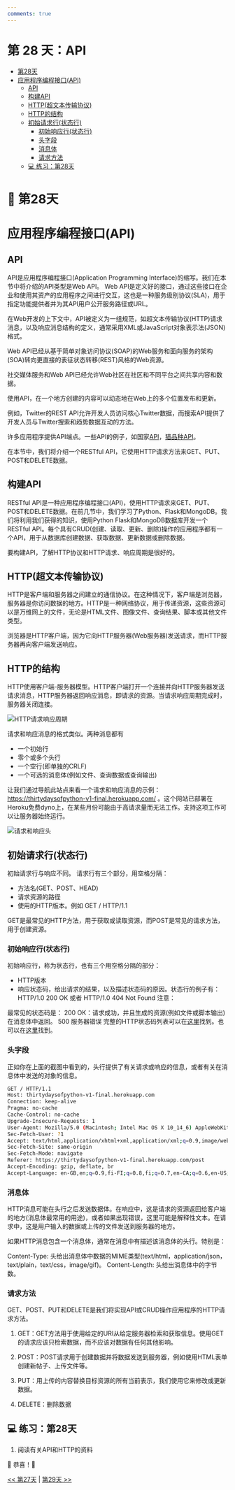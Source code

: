 ```yaml
---
comments: true
---
```

#  第 28 天：API

- [第28天](#-第28天)
- [应用程序编程接口(API)](#应用程序编程接口api)
  - [API](#api)
  - [构建API](#构建api)
  - [HTTP(超文本传输协议)](#http超文本传输协议)
  - [HTTP的结构](#http的结构)
  - [初始请求行(状态行)](#初始请求行状态行)
    - [初始响应行(状态行)](#初始响应行状态行)
    - [头字段](#头字段)
    - [消息体](#消息体)
    - [请求方法](#请求方法)
  - [💻 练习：第28天](#-练习第28天)

# 📘 第28天

# 应用程序编程接口(API)

## API

API是应用程序编程接口(Application Programming Interface)的缩写。我们在本节中将介绍的API类型是Web API。
Web API是定义好的接口，通过这些接口在企业和使用其资产的应用程序之间进行交互，这也是一种服务级别协议(SLA)，用于指定功能提供者并为其API用户公开服务路径或URL。

在Web开发的上下文中，API被定义为一组规范，如超文本传输协议(HTTP)请求消息，以及响应消息结构的定义，通常采用XML或JavaScript对象表示法(JSON)格式。

Web API已经从基于简单对象访问协议(SOAP)的Web服务和面向服务的架构(SOA)转向更直接的表征状态转移(REST)风格的Web资源。

社交媒体服务和Web API已经允许Web社区在社区和不同平台之间共享内容和数据。

使用API，在一个地方创建的内容可以动态地在Web上的多个位置发布和更新。

例如，Twitter的REST API允许开发人员访问核心Twitter数据，而搜索API提供了开发人员与Twitter搜索和趋势数据互动的方法。

许多应用程序提供API端点。一些API的例子，如国家[API](https://restcountries.eu/rest/v2/all)，[猫品种API](https://api.thecatapi.com/v1/breeds)。

在本节中，我们将介绍一个RESTful API，它使用HTTP请求方法来GET、PUT、POST和DELETE数据。

## 构建API

RESTful API是一种应用程序编程接口(API)，使用HTTP请求来GET、PUT、POST和DELETE数据。在前几节中，我们学习了Python、Flask和MongoDB。我们将利用我们获得的知识，使用Python Flask和MongoDB数据库开发一个RESTful API。每个具有CRUD(创建、读取、更新、删除)操作的应用程序都有一个API，用于从数据库创建数据、获取数据、更新数据或删除数据。

要构建API，了解HTTP协议和HTTP请求、响应周期是很好的。

## HTTP(超文本传输协议)

HTTP是客户端和服务器之间建立的通信协议。在这种情况下，客户端是浏览器，服务器是你访问数据的地方。HTTP是一种网络协议，用于传递资源，这些资源可以是万维网上的文件，无论是HTML文件、图像文件、查询结果、脚本或其他文件类型。

浏览器是HTTP客户端，因为它向HTTP服务器(Web服务器)发送请求，而HTTP服务器再向客户端发送响应。

## HTTP的结构

HTTP使用客户端-服务器模型。HTTP客户端打开一个连接并向HTTP服务器发送请求消息，HTTP服务器返回响应消息，即请求的资源。当请求响应周期完成时，服务器关闭连接。

![HTTP请求响应周期](./images/http_request_response_cycle.png)

请求和响应消息的格式类似。两种消息都有

- 一个初始行
- 零个或多个头行
- 一个空行(即单独的CRLF)
- 一个可选的消息体(例如文件、查询数据或查询输出)

让我们通过导航此站点来看一个请求和响应消息的示例：https://thirtydaysofpython-v1-final.herokuapp.com/ 。这个网站已部署在Heroku免费dyno上，在某些月份可能由于高请求量而无法工作。支持这项工作可以让服务器始终运行。

![请求和响应头](./images/request_response_header.png)

## 初始请求行(状态行)

初始请求行与响应不同。
请求行有三个部分，用空格分隔：

- 方法名(GET、POST、HEAD)
- 请求资源的路径
- 使用的HTTP版本。例如 GET / HTTP/1.1

GET是最常见的HTTP方法，用于获取或读取资源，而POST是常见的请求方法，用于创建资源。

### 初始响应行(状态行)

初始响应行，称为状态行，也有三个用空格分隔的部分：

- HTTP版本
- 响应状态码，给出请求的结果，以及描述状态码的原因。状态行的例子有：
  HTTP/1.0 200 OK
  或者
  HTTP/1.0 404 Not Found
  注意：

最常见的状态码是：
200 OK：请求成功，并且生成的资源(例如文件或脚本输出)在消息体中返回。
500 服务器错误
完整的HTTP状态码列表可以在[这里](https://httpstatuses.com/)找到。也可以在[这里](https://httpstatusdogs.com/)找到。

### 头字段

正如你在上面的截图中看到的，头行提供了有关请求或响应的信息，或者有关在消息体中发送的对象的信息。

```sh
GET / HTTP/1.1
Host: thirtydaysofpython-v1-final.herokuapp.com
Connection: keep-alive
Pragma: no-cache
Cache-Control: no-cache
Upgrade-Insecure-Requests: 1
User-Agent: Mozilla/5.0 (Macintosh; Intel Mac OS X 10_14_6) AppleWebKit/537.36 (KHTML, like Gecko) Chrome/79.0.3945.79 Safari/537.36
Sec-Fetch-User: ?1
Accept: text/html,application/xhtml+xml,application/xml;q=0.9,image/webp,image/apng,*/*;q=0.8,application/signed-exchange;v=b3;q=0.9
Sec-Fetch-Site: same-origin
Sec-Fetch-Mode: navigate
Referer: https://thirtydaysofpython-v1-final.herokuapp.com/post
Accept-Encoding: gzip, deflate, br
Accept-Language: en-GB,en;q=0.9,fi-FI;q=0.8,fi;q=0.7,en-CA;q=0.6,en-US;q=0.5,fr;q=0.4
```

### 消息体

HTTP消息可能在头行之后发送数据体。在响应中，这是请求的资源返回给客户端的地方(消息体最常用的用途)，或者如果出现错误，这里可能是解释性文本。在请求中，这是用户输入的数据或上传的文件发送到服务器的地方。

如果HTTP消息包含一个消息体，通常在消息中有描述该消息体的头行。特别是：

Content-Type: 头给出消息体中数据的MIME类型(text/html，application/json，text/plain，text/css，image/gif)。
Content-Length: 头给出消息体中的字节数。

### 请求方法

GET、POST、PUT和DELETE是我们将实现API或CRUD操作应用程序的HTTP请求方法。

1. GET：GET方法用于使用给定的URI从给定服务器检索和获取信息。使用GET的请求应该只检索数据，而不应该对数据有任何其他影响。

2. POST：POST请求用于创建数据并将数据发送到服务器，例如使用HTML表单创建新帖子、上传文件等。

3. PUT：用上传的内容替换目标资源的所有当前表示，我们使用它来修改或更新数据。

4. DELETE：删除数据

## 💻 练习：第28天

1. 阅读有关API和HTTP的资料

🎉 恭喜！🎉

[<< 第27天](./27_python_with_mongodb_cn.md) | [第29天 >>](./29_building_API_cn.md) 